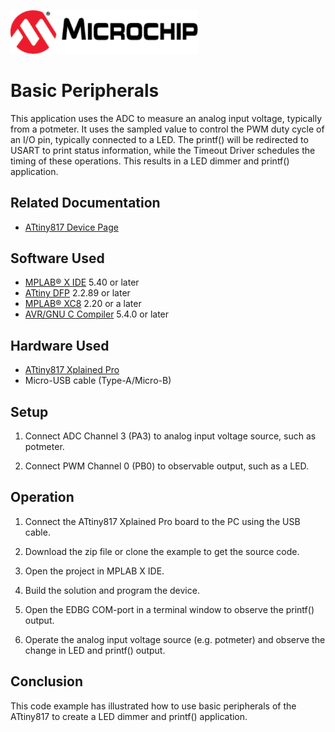 <!-- Please do not change this html logo with link -->
<a href="https://www.microchip.com" rel="nofollow"><img src="images/microchip.png" alt="MCHP" width="300"/></a>

# Basic Peripherals

This application uses the ADC to measure an analog input voltage, typically from a potmeter. It uses the sampled value to control the PWM duty cycle of an I/O pin, typically connected to a LED. The printf() will be redirected to USART to print status information, while the Timeout Driver schedules the timing of these operations. This results in a LED dimmer and printf() application.

## Related Documentation

- [ATtiny817 Device Page](https://www.microchip.com/wwwproducts/en/ATtiny817)

## Software Used

- [MPLAB® X IDE](http://www.microchip.com/mplab/mplab-x-ide) 5.40 or later
- [ATtiny DFP](http://packs.download.atmel.com/) 2.2.89 or later
- [MPLAB® XC8](http://www.microchip.com/mplab/compilers) 2.20 or a later
- [AVR/GNU C Compiler](https://www.microchip.com/mplab/avr-support/avr-and-arm-toolchains-c-compilers) 5.4.0 or later

## Hardware Used

- [ATtiny817 Xplained Pro](https://www.microchip.com/DevelopmentTools/ProductDetails/attiny817-xpro)
- Micro-USB cable (Type-A/Micro-B)

## Setup

1. Connect ADC Channel 3 (PA3) to analog input voltage source, such as potmeter.

2. Connect PWM Channel 0 (PB0) to observable output, such as a LED.


## Operation

1. Connect the ATtiny817 Xplained Pro board to the PC using the USB cable.

2. Download the zip file or clone the example to get the source code.

3. Open the project in MPLAB X IDE.

4. Build the solution and program the device.

5. Open the EDBG COM-port in a terminal window to observe the printf() output.

6. Operate the analog input voltage source (e.g. potmeter) and observe the change in LED and printf() output.

## Conclusion

This code example has illustrated how to use basic peripherals of the ATtiny817 to create a LED dimmer and printf() application.
